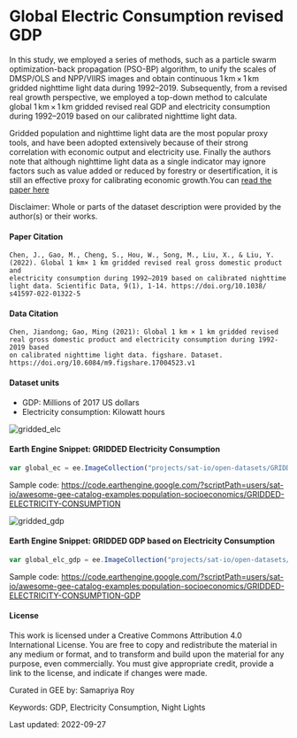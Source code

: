 # Global Electric Consumption revised GDP

In this study, we employed a series of methods, such as a particle swarm optimization-back propagation (PSO-BP) algorithm, to unify the scales of DMSP/OLS and NPP/VIIRS images and obtain continuous 1 km × 1 km gridded nighttime light data during 1992–2019. Subsequently, from a revised real growth perspective, we employed a top-down method to calculate global 1 km × 1 km gridded revised real GDP and electricity consumption during 1992–2019 based on our calibrated nighttime light data.

Gridded population and nighttime light data are the most popular proxy tools, and have been adopted extensively because of their strong correlation with economic output and electricity use. Finally the authors note that although nighttime light data as a single indicator may ignore factors such as value added or reduced by forestry or desertification, it is still an effective proxy for calibrating economic growth.You can [read the paper here](https://www.nature.com/articles/s41597-022-01322-5)

Disclaimer: Whole or parts of the dataset description were provided by the author(s) or their works.

#### Paper Citation

```
Chen, J., Gao, M., Cheng, S., Hou, W., Song, M., Liu, X., & Liu, Y. (2022). Global 1 km× 1 km gridded revised real gross domestic product and
electricity consumption during 1992–2019 based on calibrated nighttime light data. Scientific Data, 9(1), 1-14. https://doi.org/10.1038/
s41597-022-01322-5
```

#### Data Citation

```
Chen, Jiandong; Gao, Ming (2021): Global 1 km × 1 km gridded revised real gross domestic product and electricity consumption during 1992-2019 based
on calibrated nighttime light data. figshare. Dataset. https://doi.org/10.6084/m9.figshare.17004523.v1
```

#### Dataset units

* GDP: Millions of 2017 US dollars
* Electricity consumption: Kilowatt hours

![gridded_elc](https://user-images.githubusercontent.com/6677629/193526866-f5c333b1-921d-4258-ab89-fe5a1ea584aa.gif)

#### Earth Engine Snippet: GRIDDED Electricity Consumption

```js
var global_ec = ee.ImageCollection("projects/sat-io/open-datasets/GRIDDED_EC");
```

Sample code: https://code.earthengine.google.com/?scriptPath=users/sat-io/awesome-gee-catalog-examples:population-socioeconomics/GRIDDED-ELECTRICITY-CONSUMPTION

![gridded_gdp](https://user-images.githubusercontent.com/6677629/193526833-9714b5e5-80b1-4665-8a86-0fe448d315be.gif)

#### Earth Engine Snippet: GRIDDED GDP based on Electricity Consumption

```js
var global_elc_gdp = ee.ImageCollection("projects/sat-io/open-datasets/GRIDDED_EC-GDP");
```

Sample code: https://code.earthengine.google.com/?scriptPath=users/sat-io/awesome-gee-catalog-examples:population-socioeconomics/GRIDDED-ELECTRICITY-CONSUMPTION-GDP

#### License

This work is licensed under a Creative Commons Attribution 4.0 International License. You are free to copy and redistribute the material in any medium or format, and to transform and build upon the material for any purpose, even commercially. You must give appropriate credit, provide a link to the license, and indicate if changes were made.

Curated in GEE by: Samapriya Roy

Keywords: GDP, Electricity Consumption, Night Lights

Last updated: 2022-09-27
